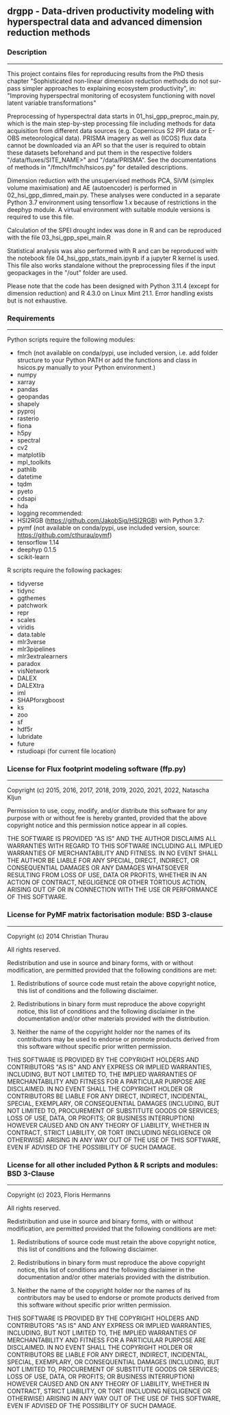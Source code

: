 ## drgpp - Data-driven productivity modeling with hyperspectral data and advanced dimension reduction methods

### Description
------------
This project contains files for reproducing results from the PhD thesis chapter "Sophisticated non-linear dimension reduction methods do not sur-
pass simpler approaches to explaining ecosystem productivity", in: "Improving hyperspectral monitoring of ecosystem functioning with novel latent variable transformations"

Preprocessing of hyperspectral data starts in 01\_hsi\_gpp\_preproc\_main.py, which is the main step-by-step processing file including methods for data acquisition from different data sources (e.g. Copernicus S2 PPI data or E-OBS meteorological data). PRISMA imagery as well as (ICOS) flux data cannot be downloaded via an API so that the user is required to obtain these datasets beforehand and put them in the respective folders "/data/fluxes/SITE_NAME>" and "/data/PRISMA". See the documentations of methods in "/fmch/fmch/hsicos.py" for detailed descriptions.

Dimension reduction with the unsupervised methods PCA, SiVM (simplex volume maximisation) and AE (autoencoder) is performed in 02\_hsi\_gpp\_dimred\_main.py. These analyses were conducted in a separate Python 3.7 environment using tensorflow 1.x because of restrictions in the deephyp module. A virtual environment with suitable module versions is required to use this file.

Calculation of the SPEI drought index was done in R and can be reproduced with the file 03\_hsi\_gpp\_spei\_main.R

Statistical analysis was also performed with R and can be reproduced with the notebook file 04\_hsi\_gpp\_stats\_main.ipynb if a jupyter R kernel is used. This file also works standalone without the preprocessing files if the input geopackages in the "/out" folder are used.

Please note that the code has been designed with Python 3.11.4 (except for dimension reduction) and R 4.3.0 on Linux Mint 21.1. Error handling exists but is not exhaustive.

### Requirements
------------

Python scripts require the following modules:

 * fmch (not available on conda/pypi, use included version, i.e. add folder structure to your Python PATH or add the functions and class in hsicos.py manually to your Python environment.)
 * numpy
 * xarray
 * pandas
 * geopandas
 * shapely
 * pyproj
 * rasterio
 * fiona
 * h5py
 * spectral
 * cv2
 * matplotlib
 * mpl_toolkits
 * pathlib
 * datetime
 * tqdm
 * pyeto
 * cdsapi
 * hda
 * logging
recommended:
 * HSI2RGB (https://github.com/JakobSig/HSI2RGB)
with Python 3.7:
 * pymf (not available on conda/pypi, use included version, source: https://github.com/cthurau/pymf)
 * tensorflow 1.14
 * deephyp 0.1.5
 * scikit-learn

R scripts require the following packages:

 * tidyverse
 * tidync
 * ggthemes
 * patchwork
 * repr
 * scales
 * viridis
 * data.table
 * mlr3verse
 * mlr3pipelines
 * mlr3extralearners
 * paradox
 * visNetwork
 * DALEX
 * DALEXtra
 * iml
 * SHAPforxgboost
 * ks
 * zoo
 * sf
 * hdf5r
 * lubridate
 * future
 * rstudioapi (for current file location)

### License for Flux footprint modeling software (ffp.py)
------------
Copyright (c) 2015, 2016, 2017, 2018, 2019, 2020, 2021, 2022, Natascha Kljun

Permission to use, copy, modify, and/or distribute this software for any purpose with or without fee is hereby granted, provided that the above copyright notice and this permission notice appear in all copies.

THE SOFTWARE IS PROVIDED "AS IS" AND THE AUTHOR DISCLAIMS ALL WARRANTIES WITH REGARD TO THIS SOFTWARE INCLUDING ALL IMPLIED WARRANTIES OF MERCHANTABILITY AND FITNESS. IN NO EVENT SHALL THE AUTHOR BE LIABLE FOR ANY SPECIAL, DIRECT, INDIRECT, OR CONSEQUENTIAL DAMAGES OR ANY DAMAGES WHATSOEVER RESULTING FROM LOSS OF USE, DATA OR PROFITS, WHETHER IN AN ACTION OF CONTRACT, NEGLIGENCE OR OTHER TORTIOUS ACTION, ARISING OUT OF OR IN CONNECTION WITH THE USE OR PERFORMANCE OF THIS SOFTWARE.

### License for PyMF matrix factorisation module: BSD 3-clause
------------
Copyright (c) 2014 Christian Thurau

All rights reserved.

Redistribution and use in source and binary forms, with or without
modification, are permitted provided that the following conditions are met:

1. Redistributions of source code must retain the above copyright notice, this
   list of conditions and the following disclaimer.

2. Redistributions in binary form must reproduce the above copyright notice,
   this list of conditions and the following disclaimer in the documentation
   and/or other materials provided with the distribution.

3. Neither the name of the copyright holder nor the names of its
   contributors may be used to endorse or promote products derived from
   this software without specific prior written permission.

THIS SOFTWARE IS PROVIDED BY THE COPYRIGHT HOLDERS AND CONTRIBUTORS "AS IS"
AND ANY EXPRESS OR IMPLIED WARRANTIES, INCLUDING, BUT NOT LIMITED TO, THE
IMPLIED WARRANTIES OF MERCHANTABILITY AND FITNESS FOR A PARTICULAR PURPOSE ARE
DISCLAIMED. IN NO EVENT SHALL THE COPYRIGHT HOLDER OR CONTRIBUTORS BE LIABLE
FOR ANY DIRECT, INDIRECT, INCIDENTAL, SPECIAL, EXEMPLARY, OR CONSEQUENTIAL
DAMAGES (INCLUDING, BUT NOT LIMITED TO, PROCUREMENT OF SUBSTITUTE GOODS OR
SERVICES; LOSS OF USE, DATA, OR PROFITS; OR BUSINESS INTERRUPTION) HOWEVER
CAUSED AND ON ANY THEORY OF LIABILITY, WHETHER IN CONTRACT, STRICT LIABILITY,
OR TORT (INCLUDING NEGLIGENCE OR OTHERWISE) ARISING IN ANY WAY OUT OF THE USE
OF THIS SOFTWARE, EVEN IF ADVISED OF THE POSSIBILITY OF SUCH DAMAGE.

### License for all other included Python & R scripts and modules: BSD 3-Clause
------------
Copyright (c) 2023, Floris Hermanns

All rights reserved.

Redistribution and use in source and binary forms, with or without
modification, are permitted provided that the following conditions are met:

1. Redistributions of source code must retain the above copyright notice, this
   list of conditions and the following disclaimer.

2. Redistributions in binary form must reproduce the above copyright notice,
   this list of conditions and the following disclaimer in the documentation
   and/or other materials provided with the distribution.

3. Neither the name of the copyright holder nor the names of its
   contributors may be used to endorse or promote products derived from
   this software without specific prior written permission.

THIS SOFTWARE IS PROVIDED BY THE COPYRIGHT HOLDERS AND CONTRIBUTORS "AS IS"
AND ANY EXPRESS OR IMPLIED WARRANTIES, INCLUDING, BUT NOT LIMITED TO, THE
IMPLIED WARRANTIES OF MERCHANTABILITY AND FITNESS FOR A PARTICULAR PURPOSE ARE
DISCLAIMED. IN NO EVENT SHALL THE COPYRIGHT HOLDER OR CONTRIBUTORS BE LIABLE
FOR ANY DIRECT, INDIRECT, INCIDENTAL, SPECIAL, EXEMPLARY, OR CONSEQUENTIAL
DAMAGES (INCLUDING, BUT NOT LIMITED TO, PROCUREMENT OF SUBSTITUTE GOODS OR
SERVICES; LOSS OF USE, DATA, OR PROFITS; OR BUSINESS INTERRUPTION) HOWEVER
CAUSED AND ON ANY THEORY OF LIABILITY, WHETHER IN CONTRACT, STRICT LIABILITY,
OR TORT (INCLUDING NEGLIGENCE OR OTHERWISE) ARISING IN ANY WAY OUT OF THE USE
OF THIS SOFTWARE, EVEN IF ADVISED OF THE POSSIBILITY OF SUCH DAMAGE.

